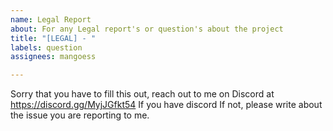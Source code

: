 ```yaml
---
name: Legal Report
about: For any Legal report's or question's about the project
title: "[LEGAL] - "
labels: question
assignees: mangoess

---
```


Sorry that you have to fill this out, reach out to me on Discord at https://discord.gg/MyjJGfkt54 If you have discord
If not, please write about the issue you are reporting to me.
